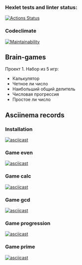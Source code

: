 ### Hexlet tests and linter status:
[![Actions Status](https://github.com/EvilLogitech/python-project-49/workflows/hexlet-check/badge.svg)](https://github.com/EvilLogitech/python-project-49/actions)
### Codeclimate
[![Maintainability](https://api.codeclimate.com/v1/badges/cc30411e0408f2d3e04c/maintainability)](https://codeclimate.com/github/EvilLogitech/python-project-49/maintainability)
## Brain-games
Проект 1.
Набор из 5 игр:
- Калькулятор
- Четное ли число
- Наибольший общий делитель
- Числовая прогрессия
- Простое ли число
## Asciinema records
### Installation
[![asciicast](https://asciinema.org/a/DDCsYWzyuBPigvYB4s46MkTjD.svg)](https://asciinema.org/a/DDCsYWzyuBPigvYB4s46MkTjD)
### Game even
[![asciicast](https://asciinema.org/a/kGwFzD2seRKc9St0SQc4i2zPp.svg)](https://asciinema.org/a/kGwFzD2seRKc9St0SQc4i2zPp)
### Game calc
[![asciicast](https://asciinema.org/a/DnNXxlTMTgjREoqInrm8uPfgR.svg)](https://asciinema.org/a/DnNXxlTMTgjREoqInrm8uPfgR)
### Game gcd
[![asciicast](https://asciinema.org/a/Q3tK5iu6cvvBtxgNevcPRJgId.svg)](https://asciinema.org/a/Q3tK5iu6cvvBtxgNevcPRJgId)
### Game progression
[![asciicast](https://asciinema.org/a/jD3l8osMfrZBbVOKjWsygOjrl.svg)](https://asciinema.org/a/jD3l8osMfrZBbVOKjWsygOjrl)
### Game prime
[![asciicast](https://asciinema.org/a/7YcQN5VPg17GbsBKBoUFJAqpb.svg)](https://asciinema.org/a/7YcQN5VPg17GbsBKBoUFJAqpb)